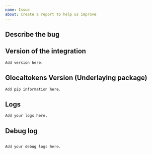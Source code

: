 ```yaml
---
name: Issue
about: Create a report to help us improve
---
```


<!-- Before you open a new issue, search through the existing issues to see if others have had the same problem.

DO NOT DELETE ANYTHING FROM THIS TEMPLATE.

Issues not containing the minimum requirements will be closed:

- Issues without a description (using the header is not good enough) will be closed.
- Issues without a Google version wil be closed
- Issues without any log will be closed
- Issues without debug logging will be closed.

-->

## Describe the bug

<!-- A clear and concise description of what the bug is. -->

## Version of the integration

<!-- If you are not using the newest version, download and try that before opening an issue
If you are unsure about the version check the const.py file.
-->

```text
Add version here.
```

## Glocaltokens Version (Underlaying package)

<!-- Current installed version of the underlaying package that Google Home integration relays on.
Please run `pip show glocaltokens` in the commandline and paste the information below.
-->

```text
Add pip information here.
```

## Logs

```text
Add your logs here.
```

## Debug log

<!-- To enable debug logs check this https://www.home-assistant.io/components/logger/ -->

```text

Add your debug logs here.

```

